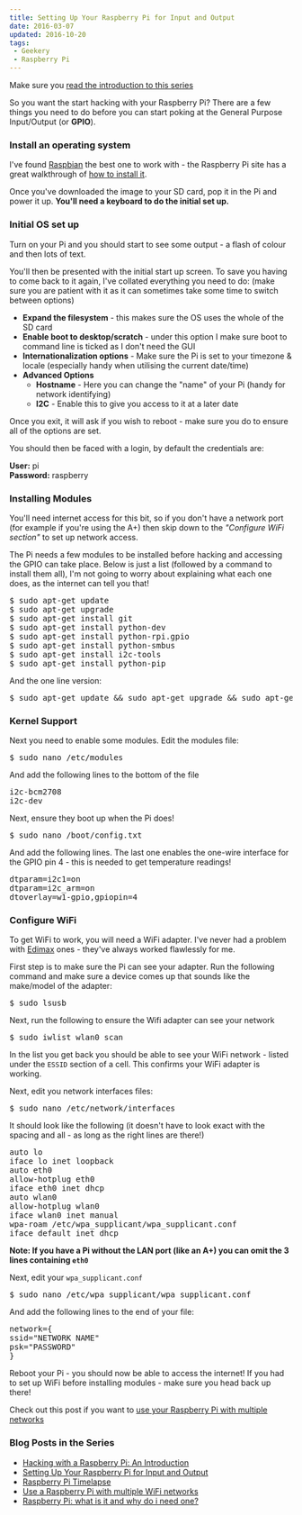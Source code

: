 ```yaml
---
title: Setting Up Your Raspberry Pi for Input and Output
date: 2016-03-07
updated: 2016-10-20
tags:
 - Geekery
 - Raspberry Pi
---
```


<div class="info">Make sure you <a href="http://www.mikestreety.co.uk/blog/hacking-with-a-raspberry-pi-an-introduction">read the introduction to this series</a></div>
<p>So you want the start hacking with your Raspberry Pi? There are a few things you need to do before you can start poking at the General Purpose Input/Output (or <strong>GPIO</strong>).</p>
<h3>Install an operating system</h3>
<p>I've found <a href="http://www.raspbian.org/">Raspbian</a> the best one to work with - the Raspberry Pi site has a great walkthrough of <a href="https://www.raspberrypi.org/documentation/installation/installing-images/README.md">how to install it</a>.</p>
<p>Once you've downloaded the image to your SD card, pop it in the Pi and power it up. <strong>You'll need a keyboard to do the initial set up.</strong></p>
<h3>Initial OS set up</h3>
<p>Turn on your Pi and you should start to see some output - a flash of colour and then lots of text.</p>
<p>You'll then be presented with the initial start up screen. To save you having to come back to it again, I've collated everything you need to do: (make sure you are patient with it as it can sometimes take some time to switch between options)</p>
<ul>
<li><strong>Expand the filesystem</strong> - this makes sure the OS uses the whole of the SD card</li>
<li><strong>Enable boot to desktop/scratch</strong> - under this option I make sure boot to command line is ticked as I don't need the GUI</li>
<li><strong>Internationalization options</strong> - Make sure the Pi is set to your timezone & locale (especially handy when utilising the current date/time)</li>
<li><strong>Advanced Options</strong>
<ul>
<li><strong>Hostname</strong> - Here you can change the "name" of your Pi (handy for network identifying)</li>
<li><strong>I2C</strong> - Enable this to give you access to it at a later date</li>
</ul></li>
</ul>
<p>Once you exit, it will ask if you wish to reboot - make sure you do to ensure all of the options are set.</p>
<p>You should then be faced with a login, by default the credentials are:</p>
<p><strong>User:</strong> pi<br>
<strong>Password:</strong> raspberry</p>
<h3>Installing Modules</h3>
<p>You'll need internet access for this bit, so if you don't have a network port (for example if you're using the A+) then skip down to the <em>"Configure WiFi section"</em> to set up network access.</p>
<p>The Pi needs a few modules to be installed before hacking and accessing the GPIO can take place. Below is just a list (followed by a command to install them all), I'm not going to worry about explaining what each one does, as the internet can tell you that!</p>
<pre class="language-bash">$ sudo apt-get update
$ sudo apt-get upgrade
$ sudo apt-get install git
$ sudo apt-get install python-dev
$ sudo apt-get install python-rpi.gpio
$ sudo apt-get install python-smbus
$ sudo apt-get install i2c-tools
$ sudo apt-get install python-pip</pre>
<p>And the one line version:</p>
<pre class="language-bash">$ sudo apt-get update && sudo apt-get upgrade && sudo apt-get install git python-dev python-rpi.gpio python-smbus i2c-tools python-pip</pre>
<h3>Kernel Support</h3>
<p>Next you need to enable some modules. Edit the modules file:</p>
<pre class="language-bash">$ sudo nano /etc/modules</pre>
<p>And add the following lines to the bottom of the file</p>
<pre>
i2c-bcm2708 
i2c-dev</pre>
<p>Next, ensure they boot up when the Pi does!</p>
<pre class="language-bash">$ sudo nano /boot/config.txt</pre>
<p>And add the following lines. The last one enables the one-wire interface for the GPIO pin 4 - this is needed to get temperature readings!</p>
<pre class="language-text">dtparam=i2c1=on
dtparam=i2c_arm=on
dtoverlay=w1-gpio,gpiopin=4</pre>
<h3>Configure WiFi</h3>
<p>To get WiFi to work, you will need a WiFi adapter. I've never had a problem with <a href="http://www.amazon.co.uk/Edimax-EW-7811UN-150Mbps-Wireless-Adapter/dp/B003MTTJOY">Edimax</a> ones - they've always worked flawlessly for me.</p>
<p>First step is to make sure the Pi can see your adapter. Run the following command and make sure a device comes up that sounds like the make/model of the adapter:</p>
<pre class="language-bash">$ sudo lsusb</pre>
<p>Next, run the following to ensure the Wifi adapter can see your network</p>
<pre class="language-bash">$ sudo iwlist wlan0 scan</pre>
<p>In the list you get back you should be able to see your WiFi network - listed under the <code>ESSID</code> section of a cell. This confirms your WiFi adapter is working.</p>
<p>Next, edit you network interfaces files:</p>
<pre class="language-bash">$ sudo nano /etc/network/interfaces</pre>
<p>It should look like the following (it doesn't have to look exact with the spacing and all - as long as the right lines are there!)</p>
<pre class="language-bash">auto lo
iface lo inet loopback
auto eth0
allow-hotplug eth0
iface eth0 inet dhcp
auto wlan0
allow-hotplug wlan0
iface wlan0 inet manual
wpa-roam /etc/wpa_supplicant/wpa_supplicant.conf
iface default inet dhcp</pre>
<p><strong>Note: If you have a Pi without the LAN port (like an A+) you can omit the 3 lines containing <code>eth0</code></strong></p>
<p>Next, edit your <code>wpa_supplicant.conf</code></p>
<pre class="language-bash">$ sudo nano /etc/wpa_supplicant/wpa_supplicant.conf</pre>
<p>And add the following lines to the end of your file:</p>
<pre class="language-bash">network={
ssid="NETWORK NAME"
psk="PASSWORD"
}</pre>
<p>Reboot your Pi - you should now be able to access the internet! If you had to set up WiFi before installing modules - make sure you head back up there!</p>
<div class="info">Check out this post if you want to <a href="http://www.mikestreety.co.uk/blog/use-a-raspberry-pi-with-multiple-wifi-networks">use your Raspberry Pi with multiple networks</a></div>
<h3>Blog Posts in the Series</h3>
<ul>
<li><a href="http://www.mikestreety.co.uk/blog/hacking-with-a-raspberry-pi-an-introduction">Hacking with a Raspberry Pi: An Introduction</a></li>
<li><a href="http://www.mikestreety.co.uk/blog/setting-up-your-raspberry-pi-for-input-and-output">Setting Up Your Raspberry Pi for Input and Output</a></li>
<li><a href="http://www.mikestreety.co.uk/blog/raspberry-pi-timelapse">Raspberry Pi Timelapse</a></li>
<li><a href="http://www.mikestreety.co.uk/blog/use-a-raspberry-pi-with-multiple-wifi-networks">Use a Raspberry Pi with multiple WiFi networks</a></li><li><a href="https://www.liquidlight.co.uk/blog/article/raspberry-pi-what-is-it-and-why-do-i-need-one/">Raspberry Pi: what is it and why do i need one?</a></li>
</ul>